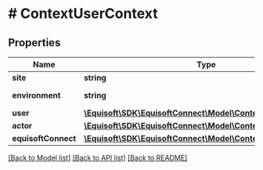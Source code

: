 # # ContextUserContext

## Properties

Name | Type | Description | Notes
------------ | ------------- | ------------- | -------------
**site** | **string** | site name |
**environment** | **string** | environment name |
**user** | [**\Equisoft\SDK\EquisoftConnect\Model\ContextUser**](ContextUser.md) |  |
**actor** | [**\Equisoft\SDK\EquisoftConnect\Model\ContextActor**](ContextActor.md) |  | [optional]
**equisoftConnect** | [**\Equisoft\SDK\EquisoftConnect\Model\ContextEquisoftConnect**](ContextEquisoftConnect.md) |  |

[[Back to Model list]](../../README.md#models) [[Back to API list]](../../README.md#endpoints) [[Back to README]](../../README.md)
